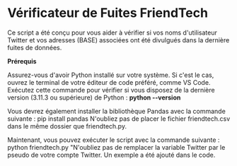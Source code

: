 # **Vérificateur de Fuites FriendTech**

Ce script a été conçu pour vous aider à vérifier si vos noms d'utilisateur Twitter et vos adresses (BASE) associées ont été divulgués dans la dernière fuites de données.

**Prérequis**

Assurez-vous d'avoir Python installé sur votre système. Si c'est le cas, ouvrez le terminal de votre éditeur de code préféré, comme VS Code.
Exécutez cette commande pour vérifier si vous disposez de la dernière version (3.11.3 ou supérieure) de Python : **python --version**

Vous devrez également installer la bibliothèque Pandas avec la commande suivante : pip install pandas
N'oubliez pas de placer le fichier friendtech.csv dans le même dossier que friendtech.py.

Maintenant, vous pouvez exécuter le script avec la commande suivante : python friendtech.py
"N'oubliez pas de remplacer la variable Twitter par le pseudo de votre compte Twitter. Un exemple a été ajouté dans le code.


